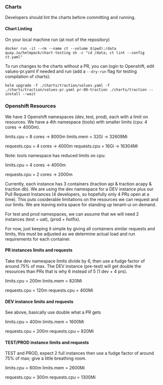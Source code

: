 ### Charts
Developers should lint the charts before committing and running.

#### Chart Linting
On your local machine run (at root of the repository)

```
docker run -it --rm --name ct --volume $(pwd):/data quay.io/helmpack/chart-testing sh -c "cd /data; ct lint --config ct.yaml"
```

To run changes to the charts without a PR, you can login to Openshift, edit values-pr.yaml if needed and run (add a `--dry-run` flag for testing compilation of charts):

```
helm upgrade -f ./charts/traction/values.yaml -f ./charts/traction/values-pr.yaml pr-00-traction ./charts/traction --install --wait
```

### Openshift Resources
We have 3 Openshift namespaces (dev, test, prod), each with a limit on resources. We have a 4th namespace (tools) with smaller limits (cpu: 4 cores -> 4000m).

limits.cpu = 8 cores -> 8000m
limits.mem = 32Gi -> 32609Mi

requests.cpu = 4 cores -> 4000m
requests.cpu = 16Gi -> 16304Mi

Note: tools namespace has reduced limits on cpu:

limits.cpu = 4 cores -> 4000m

requests.cpu = 2 cores -> 2000m

Currently, each instance has 3 containers (traction api & traction acapy & traction db). We are using the dev namespace for a DEV instance plus our Pull Request Instances (4 developers, so hopefully only 4 PRs open at a time). This puts cosiderable limitations on the resources we can request and our limits. We are leaving extra space for standing up tenant-ui on demand.

For test and prod namespaces, we can assume that we will need 2 instances (test + uat), (prod + hotfix).  

For now, just keeping it simple by giving all containers similar requests and limits, this must be adjusted as we determine actual load and run requirements for each container.  

#### PR instances limits and requests

Take the dev namespace limits divide by 6, then use a fudge factor of around 75% of max. The DEV instance (pre-test) will get double the resources than PRs that is why 6 instead of 5 (1 dev + 4 prs).  

limits.cpu = 200m
limits.mem = 820Mi

requests.cpu = 120m
requests.cpu = 400Mi

#### DEV instance limits and requests

See above, basically use double what a PR gets  

limits.cpu = 400m
limits.mem = 1600Mi

requests.cpu = 200m
requests.cpu = 820Mi


#### TEST/PROD instance limits and requests

TEST and PROD, expect 2 full instances then use a fudge factor of around 75% of max; give a little breathing room.

limits.cpu = 600m
limits.mem = 2600Mi

requests.cpu = 300m
requests.cpu = 1300Mi